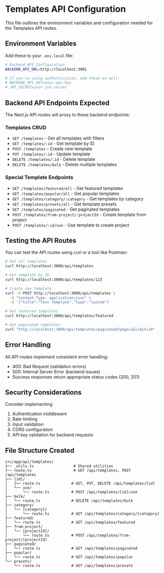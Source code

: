 # Templates API Configuration

This file outlines the environment variables and configuration needed for the Templates API routes.

## Environment Variables

Add these to your `.env.local` file:

```bash
# Backend API Configuration
BACKEND_API_URL=http://localhost:3001

# If you're using authentication, add these as well:
# BACKEND_API_KEY=your-api-key
# JWT_SECRET=your-jwt-secret
```

## Backend API Endpoints Expected

The Next.js API routes will proxy to these backend endpoints:

### Templates CRUD
- `GET /templates` - Get all templates with filters
- `GET /templates/:id` - Get template by ID
- `POST /templates` - Create new template
- `PUT /templates/:id` - Update template
- `DELETE /templates/:id` - Delete template
- `DELETE /templates/bulk` - Delete multiple templates

### Special Template Endpoints
- `GET /templates/featured/all` - Get featured templates
- `GET /templates/popular/all` - Get popular templates
- `GET /templates/category/:category` - Get templates by category
- `GET /templates/presets/all` - Get template presets
- `GET /templates/paginated` - Get paginated templates
- `POST /templates/from-project/:projectId` - Create template from project
- `POST /templates/:id/use` - Use template to create project

## Testing the API Routes

You can test the API routes using curl or a tool like Postman:

```bash
# Get all templates
curl http://localhost:3000/api/templates

# Get template by ID
curl http://localhost:3000/api/templates/123

# Create new template
curl -X POST http://localhost:3000/api/templates \
  -H "Content-Type: application/json" \
  -d '{"title":"Test Template","type":"custom"}'

# Get featured templates
curl http://localhost:3000/api/templates/featured

# Get paginated templates
curl "http://localhost:3000/api/templates/paginated?page=1&limit=10"
```

## Error Handling

All API routes implement consistent error handling:
- 400: Bad Request (validation errors)
- 500: Internal Server Error (backend issues)
- Success responses return appropriate status codes (200, 201)

## Security Considerations

Consider implementing:
1. Authentication middleware
2. Rate limiting
3. Input validation
4. CORS configuration
5. API key validation for backend requests

## File Structure Created

```
src/app/api/templates/
├── _utils.ts                  # Shared utilities
├── route.ts                   # GET /api/templates, POST /api/templates
├── [id]/
│   ├── route.ts              # GET, PUT, DELETE /api/templates/[id]
│   └── use/
│       └── route.ts          # POST /api/templates/[id]/use
├── bulk/
│   └── route.ts              # DELETE /api/templates/bulk
├── category/
│   └── [category]/
│       └── route.ts          # GET /api/templates/category/[category]
├── featured/
│   └── route.ts              # GET /api/templates/featured
├── from-project/
│   └── [projectId]/
│       └── route.ts          # POST /api/templates/from-project/[projectId]
├── paginated/
│   └── route.ts              # GET /api/templates/paginated
├── popular/
│   └── route.ts              # GET /api/templates/popular
└── presets/
    └── route.ts              # GET /api/templates/presets
```
